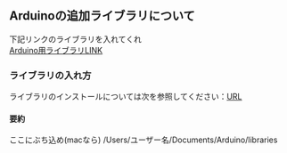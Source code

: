 ## Arduinoの追加ライブラリについて
下記リンクのライブラリを入れてくれ<br>
[Arduino用ライブラリLINK](https://drive.google.com/drive/folders/1qeW-CQY6QfRc4KwfLRRFvBdl0Zmwngdo?usp=sharing)<br>
### ライブラリの入れ方
ライブラリのインストールについては次を参照してください：[URL](http://www.arduino.cc/en/Guide/Libraries)<br>
#### 要約
ここにぶち込め(macなら)
/Users/ユーザー名/Documents/Arduino/libraries<br>